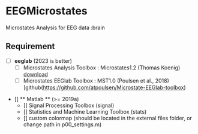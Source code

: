 # EEGMicrostates
Microstates Analysis for EEG data :brain


## Requirement 

- [ ] **eeglab** (2023 is better) 
    - [ ] Microstates Analysis Toolbox : Microstates1.2 (Thomas Koenig) [download](https://www.thomaskoenig.ch/Download/EEGLAB_Microstates/Microstates1.2.zip)
    - [ ] Microstates EEGlab Toolbox : MST1.0 (Poulsen et al., 2018) [github(https://github.com/atpoulsen/Microstate-EEGlab-toolbox)
- [] ** Matlab ** (>= 2019a)
    - [] Signal Processing Toolbox (signal)
    - [] Statistics and Machine Learning Toolbox (stats)
    - [] custom colormap (should be located in the external files folder, or change path in p00_settings.m)
